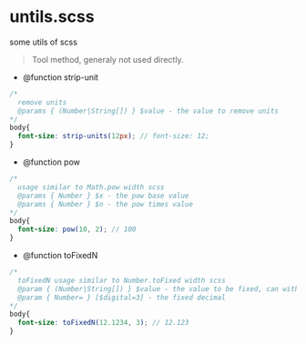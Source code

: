 # untils.scss

some utils of scss

> Tool method, generaly not used directly.

* @function strip-unit

```scss
/* 
  remove units
  @params { (Number|String[]) } $value - the value to remove units
*/
body{
  font-size: strip-units(12px); // font-size: 12;
}
```

* @function pow

```scss
/* 
  usage similar to Math.pow width scss
  @params { Number } $x - the pow base value
  @params { Number } $n - the pow times value
*/
body{
  font-size: pow(10, 2); // 100
}
```

* @function toFixedN

```scss
/* 
  toFixedN usage similar to Number.toFixed width scss
  @param { (Number|String[]) } $value - the value to be fixed, can with units
  @param { Number= } [$digital=3] - the fixed decimal
*/
body{
  font-size: toFixedN(12.1234, 3); // 12.123
}
```